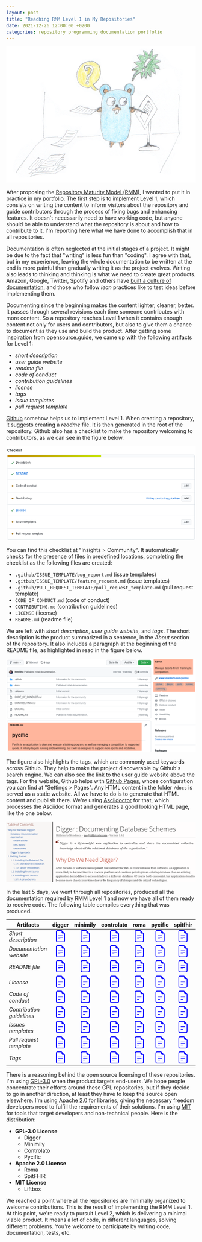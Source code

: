 ```yaml
---
layout: post
title: "Reaching RMM Level 1 in My Repositories"
date: 2021-12-26 12:00:00 +0200
categories: repository programming documentation portfolio
---
```


![Gopher Orchestra](/images/posts/gopher-writing.png)

After proposing the [Repository Maturity Model (RMM)](/2021/12/repositories-portfolio.html), I wanted to put it in practice in my [portfolio](/2021/12/knowledge-portfolio.html). The first step is to implement Level 1, which consists on writing the content to inform visitors about the repository and guide contributors through the process of fixing bugs and enhancing features. It doesn't necessarily need to have working code, but anyone should be able to understand what the repository is about and how to contribute to it. I'm reporting here what we have done to accomplish that in all repositories.

<!-- more -->

Documentation is often neglected at the initial stages of a project. It might be due to the fact that "writing" is less fun than "coding". I agree with that, but in my experience, leaving the whole documentation to be written at the end is more painful than gradually writing it as the project evolves. Writing also leads to thinking and thinking is what we need to create great products. Amazon, Google, Twitter, Spotify and others have [built a culture of documentation](https://dev.to/doctave/how-google-twitter-and-spotify-built-a-culture-of-documentation-3e0m), and those who follow _lean_ practices like to test ideas before implementing them.

Documenting since the beginning makes the content lighter, cleaner, better. It passes through several revisions each time someone contributes with more content. So a repository reaches Level 1 when it contains enough content not only for users and contributors, but also to give them a chance to document as they use and build the product. After getting some inspiration from [opensource.guide](https://opensource.guide), we came up with the following artifacts for Level 1:

- _short description_
- _user guide website_
- _readme file_
- _code of conduct_
- _contribution guidelines_
- _license_
- _tags_
- _issue templates_
- _pull request template_

[Github](https://www.github.com) somehow helps us to implement Level 1. When creating a repository, it suggests creating a _readme_ file. It is then generated in the root of the repository. Github also has a checklist to make the repository welcoming to contributors, as we can see in the figure below.

![The community profile in the insights of a repository](/images/posts/github-insights-community.png)

You can find this checklist at "Insights > Community". It automatically checks for the presence of files in predefined locations, completing the checklist as the following files are created:

 - `.github/ISSUE_TEMPLATE/bug_report.md` (issue templates)
 - `.gitbub/ISSUE_TEMPLATE/feature_request.md` (issue templates)
 - `.github/PULL_REQUEST_TEMPLATE/pull_request_template.md` (pull request template)
 - `CODE_OF_CONDUCT.md` (code of conduct)
 - `CONTRIBUTING.md` (contribution guidelines)
 - `LICENSE` (license)
 - `README.md` (readme file)

We are left with _short description_, _user guide website_, and _tags_. The short description is the product summarized in a sentence, in the _About_ section of the repository. It also includes a paragraph at the beginning of the README file, as highlighted in read in the figure below.

![The community profile in the insights of a repository](/images/posts/github-short-description.png)

The figure also highlights the tags, which are commonly used keywords across Github. They help to make the project discoverable by Github's search engine. We can also see the link to the user guide website above the tags. For the website, Github helps with [Github Pages](https://pages.github.com), whose configuration you can find at "Settings > Pages". Any HTML content in the folder `/docs` is served as a static website. All we have to do is to generate that HTML content and publish there. We're using [Asciidoctor](https://asciidoctor.org) for that, which processes the Asciidoc format and generates a good looking HTML page, like the one below.

![The community profile in the insights of a repository](/images/posts/asciidoctor-user-guide.png)

In the last 5 days, we went through all repositories, produced all the documentation required by RMM Level 1 and now we have all of them ready to receive code. The following table compiles everything that was produced.

<table class="table table-striped">
  <thead>
    <tr>
      <th>Artifacts</th>
      <th>digger</th>
      <th>minimily</th>
      <th>controlato</th>
      <th>roma</th>
      <th>pycific</th>
      <th>spitfhir</th>
      <th>liftbox</th>
    </tr>
  </thead>
  <tbody>
    <tr>
      <td><i>Short description</i></td>
      <td align="center"><a href="https://github.com/htmfilho/digger" target="_blank"><img src="/assets/img/file-earmark-text.svg"></a></td>
      <td align="center"><a href="https://github.com/htmfilho/minimily" target="_blank"><img src="/assets/img/file-earmark-text.svg"></a></td>
      <td align="center"><a href="https://github.com/htmfilho/controlato" target="_blank"><img src="/assets/img/file-earmark-text.svg"></a></td>
      <td align="center"><a href="https://github.com/htmfilho/roma" target="_blank"><img src="/assets/img/file-earmark-text.svg"></a></td>
      <td align="center"><a href="https://github.com/htmfilho/pycific" target="_blank"><img src="/assets/img/file-earmark-text.svg"></a></td>
      <td align="center"><a href="https://github.com/htmfilho/spitfhir" target="_blank"><img src="/assets/img/file-earmark-text.svg"></a></td>
      <td align="center"><a href="https://github.com/htmfilho/liftbox" target="_blank"><img src="/assets/img/file-earmark-text.svg"></a></td>
    </tr>
    <tr>
      <td><i>Documentation website</i></td>
      <td align="center"><a href="https://www.hildeberto.com/digger/" target="_blank"><img src="/assets/img/file-earmark-text.svg"></a></td>
      <td align="center"><a href="https://www.hildeberto.com/minimily/" target="_blank"><img src="/assets/img/file-earmark-text.svg"></a></td>
      <td align="center"><a href="https://www.hildeberto.com/controlato/" target="_blank"><img src="/assets/img/file-earmark-text.svg"></a></td>
      <td align="center"><a href="https://www.hildeberto.com/roma/" target="_blank"><img src="/assets/img/file-earmark-text.svg"></a></td>
      <td align="center"><a href="https://www.hildeberto.com/pycific/" target="_blank"><img src="/assets/img/file-earmark-text.svg"></a></td>
      <td align="center"><a href="https://www.hildeberto.com/spitfhir/" target="_blank"><img src="/assets/img/file-earmark-text.svg"></a></td>
      <td align="center"><a href="https://www.hildeberto.com/lifbox/" target="_blank"><img src="/assets/img/file-earmark-text.svg"></a></td>
    </tr>
    <tr>
      <td><i>README file</i></td>
      <td align="center"><a href="https://github.com/htmfilho/digger/blob/main/README.md" target="_blank"><img src="/assets/img/file-earmark-text.svg"></a></td>
      <td align="center"><a href="https://github.com/htmfilho/minimily/blob/main/README.md" target="_blank"><img src="/assets/img/file-earmark-text.svg"></a></td>
      <td align="center"><a href="https://github.com/htmfilho/controlato/blob/main/README.md" target="_blank"><img src="/assets/img/file-earmark-text.svg"></a></td>
      <td align="center"><a href="https://github.com/htmfilho/roma/blob/main/README.md" target="_blank"><img src="/assets/img/file-earmark-text.svg"></a></td>
      <td align="center"><a href="https://github.com/htmfilho/pycific/blob/main/README.md" target="_blank"><img src="/assets/img/file-earmark-text.svg"></a></td>
      <td align="center"><a href="https://github.com/htmfilho/spitfhir/blob/main/README.md" target="_blank"><img src="/assets/img/file-earmark-text.svg"></a></td>
      <td align="center"><a href="https://github.com/htmfilho/liftbox/blob/main/README.md" target="_blank"><img src="/assets/img/file-earmark-text.svg"></a></td>
    </tr>
    <tr>
      <td><i>License</i></td>
      <td align="center"><a href="https://github.com/htmfilho/digger/blob/main/LICENSE" target="_blank"><img src="/assets/img/file-earmark-text.svg"></a></td>
      <td align="center"><a href="https://github.com/htmfilho/minimily/blob/main/LICENSE" target="_blank"><img src="/assets/img/file-earmark-text.svg"></a></td>
      <td align="center"><a href="https://github.com/htmfilho/controlato/blob/main/LICENSE" target="_blank"><img src="/assets/img/file-earmark-text.svg"></a></td>
      <td align="center"><a href="https://github.com/htmfilho/roma/blob/main/LICENSE" target="_blank"><img src="/assets/img/file-earmark-text.svg"></a></td>
      <td align="center"><a href="https://github.com/htmfilho/pycific/blob/main/LICENSE" target="_blank"><img src="/assets/img/file-earmark-text.svg"></a></td>
      <td align="center"><a href="https://github.com/htmfilho/spitfhir/blob/main/LICENSE" target="_blank"><img src="/assets/img/file-earmark-text.svg"></a></td>
      <td align="center"><a href="https://github.com/htmfilho/liftbox/blob/main/LICENSE" target="_blank"><img src="/assets/img/file-earmark-text.svg"></a></td>
    </tr>
    <tr>
      <td><i>Code of conduct</i></td>
      <td align="center"><a href="https://github.com/htmfilho/digger/blob/main/CODE_OF_CONDUCT.md" target="_blank"><img src="/assets/img/file-earmark-text.svg"></a></td>
      <td align="center"><a href="https://github.com/htmfilho/minimily/blob/main/CODE_OF_CONDUCT.md" target="_blank"><img src="/assets/img/file-earmark-text.svg"></a></td>
      <td align="center"><a href="https://github.com/htmfilho/controlato/blob/main/CODE_OF_CONDUCT.md" target="_blank"><img src="/assets/img/file-earmark-text.svg"></a></td>
      <td align="center"><a href="https://github.com/htmfilho/roma/blob/main/CODE_OF_CONDUCT.md" target="_blank"><img src="/assets/img/file-earmark-text.svg"></a></td>
      <td align="center"><a href="https://github.com/htmfilho/pycific/blob/main/CODE_OF_CONDUCT.md" target="_blank"><img src="/assets/img/file-earmark-text.svg"></a></td>
      <td align="center"><a href="https://github.com/htmfilho/spitfhir/blob/main/CODE_OF_CONDUCT.md" target="_blank"><img src="/assets/img/file-earmark-text.svg"></a></td>
      <td align="center"><a href="https://github.com/htmfilho/liftbox/blob/main/CODE_OF_CONDUCT.md" target="_blank"><img src="/assets/img/file-earmark-text.svg"></a></td>
    </tr>
    <tr>
      <td><i>Contribution guidelines</i></td>
      <td align="center"><a href="https://github.com/htmfilho/digger/blob/main/CONTRIBUTING.md" target="_blank"><img src="/assets/img/file-earmark-text.svg"></a></td>
      <td align="center"><a href="https://github.com/htmfilho/minimily/blob/main/CONTRIBUTING.md" target="_blank"><img src="/assets/img/file-earmark-text.svg"></a></td>
      <td align="center"><a href="https://github.com/htmfilho/controlato/blob/main/CONTRIBUTING.md" target="_blank"><img src="/assets/img/file-earmark-text.svg"></a></td>
      <td align="center"><a href="https://github.com/htmfilho/roma/blob/main/CONTRIBUTING.md" target="_blank"><img src="/assets/img/file-earmark-text.svg"></a></td>
      <td align="center"><a href="https://github.com/htmfilho/pycific/blob/main/CONTRIBUTING.md" target="_blank"><img src="/assets/img/file-earmark-text.svg"></a></td>
      <td align="center"><a href="https://github.com/htmfilho/spitfhir/blob/main/CONTRIBUTING.md" target="_blank"><img src="/assets/img/file-earmark-text.svg"></a></td>
      <td align="center"><a href="https://github.com/htmfilho/liftbox/blob/main/CONTRIBUTING.md" target="_blank"><img src="/assets/img/file-earmark-text.svg"></a></td>
    </tr>
    <tr>
      <td><i>Issues templates</i></td>
      <td align="center"><a href="https://github.com/htmfilho/digger/tree/main/.github/ISSUE_TEMPLATE" target="_blank"><img src="/assets/img/file-earmark-text.svg"></a></td>
      <td align="center"><a href="https://github.com/htmfilho/minimily/tree/main/.github/ISSUE_TEMPLATE" target="_blank"><img src="/assets/img/file-earmark-text.svg"></a></td>
      <td align="center"><a href="https://github.com/htmfilho/controlato/tree/main/.github/ISSUE_TEMPLATE" target="_blank"><img src="/assets/img/file-earmark-text.svg"></a></td>
      <td align="center"><a href="https://github.com/htmfilho/roma/tree/main/.github/ISSUE_TEMPLATE" target="_blank"><img src="/assets/img/file-earmark-text.svg"></a></td>
      <td align="center"><a href="https://github.com/htmfilho/pycific/tree/main/.github/ISSUE_TEMPLATE" target="_blank"><img src="/assets/img/file-earmark-text.svg"></a></td>
      <td align="center"><a href="https://github.com/htmfilho/spitfhir/tree/main/.github/ISSUE_TEMPLATE" target="_blank"><img src="/assets/img/file-earmark-text.svg"></a></td>
      <td align="center"><a href="https://github.com/htmfilho/liftbox/tree/main/.github/ISSUE_TEMPLATE" target="_blank"><img src="/assets/img/file-earmark-text.svg"></a></td>
    </tr>
    <tr>
      <td><i>Pull request template</i></td>
      <td align="center"><a href="https://github.com/htmfilho/digger/tree/main/.github/PULL_REQUEST_TEMPLATE" target="_blank"><img src="/assets/img/file-earmark-text.svg"></a></td>
      <td align="center"><a href="https://github.com/htmfilho/minimily/tree/main/.github/PULL_REQUEST_TEMPLATE" target="_blank"><img src="/assets/img/file-earmark-text.svg"></a></td>
      <td align="center"><a href="https://github.com/htmfilho/controlato/tree/main/.github/PULL_REQUEST_TEMPLATE" target="_blank"><img src="/assets/img/file-earmark-text.svg"></a></td>
      <td align="center"><a href="https://github.com/htmfilho/roma/tree/main/.github/PULL_REQUEST_TEMPLATE" target="_blank"><img src="/assets/img/file-earmark-text.svg"></a></td>
      <td align="center"><a href="https://github.com/htmfilho/pycific/tree/main/.github/PULL_REQUEST_TEMPLATE" target="_blank"><img src="/assets/img/file-earmark-text.svg"></a></td>
      <td align="center"><a href="https://github.com/htmfilho/spitfhir/tree/main/.github/PULL_REQUEST_TEMPLATE" target="_blank"><img src="/assets/img/file-earmark-text.svg"></a></td>
      <td align="center"><a href="https://github.com/htmfilho/liftbox/tree/main/.github/PULL_REQUEST_TEMPLATE" target="_blank"><img src="/assets/img/file-earmark-text.svg"></a></td>
    </tr>
    <tr>
      <td><i>Tags</i></td>
      <td align="center"><a href="https://github.com/htmfilho/digger" target="_blank"><img src="/assets/img/file-earmark-text.svg"></a></td>
      <td align="center"><a href="https://github.com/htmfilho/minimily" target="_blank"><img src="/assets/img/file-earmark-text.svg"></a></td>
      <td align="center"><a href="https://github.com/htmfilho/controlato" target="_blank"><img src="/assets/img/file-earmark-text.svg"></a></td>
      <td align="center"><a href="https://github.com/htmfilho/roma" target="_blank"><img src="/assets/img/file-earmark-text.svg"></a></td>
      <td align="center"><a href="https://github.com/htmfilho/pycific" target="_blank"><img src="/assets/img/file-earmark-text.svg"></a></td>
      <td align="center"><a href="https://github.com/htmfilho/spitfhir" target="_blank"><img src="/assets/img/file-earmark-text.svg"></a></td>
      <td align="center"><a href="https://github.com/htmfilho/liftbox" target="_blank"><img src="/assets/img/file-earmark-text.svg"></a></td>
    </tr>
  </tbody>
</table>

There is a reasoning behind the open source licensing of these repositories. I'm using [GPL-3.0](https://www.gnu.org/licenses/gpl-3.0.en.html) when the product targets end-users. We hope people concentrate their efforts around these GPL repositories, but if they decide to go in another direction, at least they have to keep the source open elsewhere. I'm using [Apache 2.0](https://www.apache.org/licenses/LICENSE-2.0) for libraries, giving the necessary freedom developers need to fulfill the requirements of their solutions. I'm using [MIT](https://opensource.org/licenses/MIT) for tools that target developers and non-technical people. Here is the distribution:

- **GPL-3.0 License**
  - Digger
  - Minimily
  - Controlato
  - Pycific
- **Apache 2.0 License** 
  - Roma
  - SpitFHIR
- **MIT License**
  - Liftbox

We reached a point where all the repositories are minimally organized to welcome contributions. This is the result of implementing the RMM Level 1. At this point, we're ready to pursuit Level 2, which is delivering a minimal viable product. It means a lot of code, in different languages, solving different problems. You're welcome to participate by writing code, documentation, tests, etc.